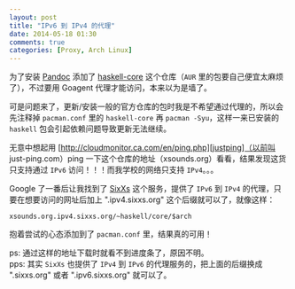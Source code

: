 ```yaml
---
layout: post
title: "IPv6 到 IPv4 的代理"
date: 2014-05-18 01:30
comments: true
categories: [Proxy, Arch Linux]
---
```


为了安装 [Pandoc][pandoc] 添加了 [haskell-core][repo] 这个仓库（`AUR` 里的包要自己便宜太麻烦了），不过要用 Goagent 代理才能访问，本来以为是墙了。   

可是问题来了，更新/安装一般的官方仓库的包时我是不希望通过代理的，所以会先注释掉 `pacman.conf` 里的 `haskell-core` 再 `pacman -Syu`，这样一来已安装的 `haskell` 包会引起依赖问题导致更新无法继续。   

无意中想起用 [http://cloudmonitor.ca.com/en/ping.php][justping]（以前叫 just-ping.com）ping 一下这个仓库的地址（xsounds.org）看看，结果发现这货只支持通过 `IPv6` 访问！！！而我学校的网络只支持 `IPv4`。。。   

Google 了一番后让我找到了 [SixXs][sixxs] 这个服务，提供了 `IPv6` 到 `IPv4` 的代理，只要在想要访问的网址后加上 ".ipv4.sixxs.org" 这个后缀就可以了，就像这样：
```
xsounds.org.ipv4.sixxs.org/~haskell/core/$arch
```
抱着尝试的心态添加到了 `pacman.conf` 里，结果真的可用！   

ps: 通过这样的地址下载时就看不到进度条了，原因不明。   
pps: 其实 `SixXs` 也提供了 `IPv4` 到 `IPv6` 的代理服务的，把上面的后缀换成 ".sixxs.org" 或者 ".ipv6.sixxs.org" 就可以了。



[pandoc]: http://johnmacfarlane.net/pandoc/
[repo]: https://wiki.archlinux.org/index.php/Unofficial_user_repositories#haskell-core
[justping]: http://cloudmonitor.ca.com/en/ping.php
[sixxs]: https://www.sixxs.net/tools/gateway/
